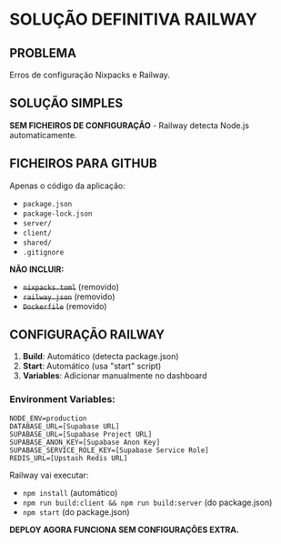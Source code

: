 # SOLUÇÃO DEFINITIVA RAILWAY

## PROBLEMA
Erros de configuração Nixpacks e Railway.

## SOLUÇÃO SIMPLES
**SEM FICHEIROS DE CONFIGURAÇÃO** - Railway detecta Node.js automaticamente.

## FICHEIROS PARA GITHUB
Apenas o código da aplicação:
- `package.json`
- `package-lock.json` 
- `server/`
- `client/`
- `shared/`
- `.gitignore`

**NÃO INCLUIR:**
- ~~`nixpacks.toml`~~ (removido)
- ~~`railway.json`~~ (removido)
- ~~`Dockerfile`~~ (removido)

## CONFIGURAÇÃO RAILWAY
1. **Build**: Automático (detecta package.json)
2. **Start**: Automático (usa "start" script)
3. **Variables**: Adicionar manualmente no dashboard

### Environment Variables:
```
NODE_ENV=production
DATABASE_URL=[Supabase URL]
SUPABASE_URL=[Supabase Project URL]
SUPABASE_ANON_KEY=[Supabase Anon Key]
SUPABASE_SERVICE_ROLE_KEY=[Supabase Service Role]
REDIS_URL=[Upstash Redis URL]
```

Railway vai executar:
- `npm install` (automático)
- `npm run build:client && npm run build:server` (do package.json)
- `npm start` (do package.json)

**DEPLOY AGORA FUNCIONA SEM CONFIGURAÇÕES EXTRA.**